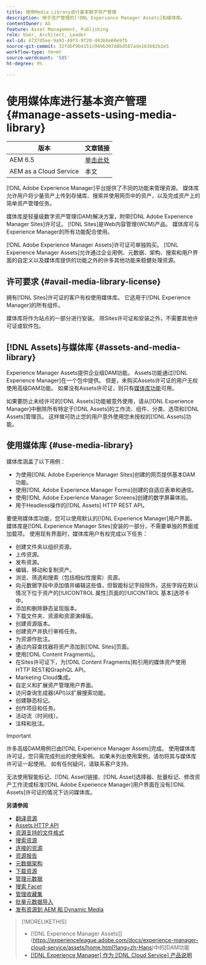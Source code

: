 ```yaml
---
title: 使用Media Library进行基本数字资产管理
description: 用于资产管理的[!DNL Experience Manager Assets]和媒体库。
contentOwner: AG
feature: Asset Management, Publishing
role: User, Architect, Leader
exl-id: 4737d5ee-9a93-49f3-9f20-d4368e60e9fb
source-git-commit: 32fdbf9b4151c949b307d8bd587ade163682b2e5
workflow-type: tm+mt
source-wordcount: '585'
ht-degree: 9%

---
```


<!--

Define Media Lib
Define req for it
Define use cases
Define what is not included

-->

# 使用媒体库进行基本资产管理 {#manage-assets-using-media-library}

| 版本 | 文章链接 |
| -------- | ---------------------------- |
| AEM 6.5 | [单击此处](https://experienceleague.adobe.com/docs/experience-manager-65/assets/administer/medialibrary.html?lang=zh-Hans) |
| AEM as a Cloud Service | 本文 |

[!DNL Adobe Experience Manager]平台提供了不同的功能来管理资源。 媒体库允许用户将少量资产上传到存储库、搜索并使用网页中的资产，以及完成资产上的简单资产管理任务。

媒体库是轻量级数字资产管理(DAM)解决方案，附带[!DNL Adobe Experience Manager Sites]许可证。 [!DNL Sites]是Web内容管理(WCM)产品。 媒体库可与Experience Manager的所有功能配合使用。

[!DNL Adobe Experience Manager Assets]许可证可单独购买。 [!DNL Experience Manager Assets]允许通过企业用例、元数据、架构、搜索和用户界面的自定义以及媒体库提供的功能之外的许多其他功能来稳健处理资源。

## 许可要求 {#avail-media-library-license}

拥有[!DNL Sites]许可证的客户有权使用媒体库。 它适用于[!DNL Experience Manager]的所有组件。

媒体库将作为站点的一部分进行安装。 除Sites许可证和安装之外，不需要其他许可证或软件包。

## [!DNL Assets]与媒体库 {#assets-and-media-library}

Experience Manager Assets提供企业级DAM功能。 Assets功能通过[!DNL Experience Manager]在一个包中提供。 但是，未购买Assets许可证的用户无权使用高级DAM功能。 如果没有Assets许可证，则只有[媒体库功能](#use-media-library)可用。

如果要防止未经许可的[!DNL Assets]功能被意外使用，请从[!DNL Experience Manager]中删除所有特定于[!DNL Assets]的工作流、组件、分类、选项和[!DNL Assets]管理员。 这样做可防止您的用户意外使用您未授权的[!DNL Assets]功能。

## 使用媒体库 {#use-media-library}

媒体库涵盖了以下用例：

* 为使用[!DNL Adobe Experience Manager Sites]创建的网页提供基本DAM功能。
* 使用[!DNL Adobe Experience Manager Forms]创建的自适应表单和通信。
* 使用[!DNL Adobe Experience Manager Screens]创建的数字屏幕体验。
* 用于Headless操作的[!DNL Assets] HTTP REST API。

<!-- TBD: Remove this after confirmation. May need to merge this list with the list provided by PMs.

* Static renditions

-->

要使用媒体库功能，您可以使用默认的[!DNL Experience Manager]用户界面。 媒体库是[!DNL Experience Manager Sites]安装的一部分，不需要单独的界面或加载项。 使用现有界面时，媒体库用户有权完成以下任务：

* 创建文件夹以组织资源。
* 上传资源。
* 发布资源。
* 编辑、移动和复制资产。
* 浏览、筛选和搜索（包括相似性搜索）资源。
* 向元数据字段中添加值并编辑这些值，但智能标记字段除外，这些字段在默认情况下位于资产的[!UICONTROL 属性]页面的[!UICONTROL 基本]选项卡中。
* 添加和删除静态呈现版本。
* 下载文件夹、资源和资源演绎版。
* 创建资源版本。
* 创建资产并执行审核任务。
* 为资源作批注。
* 通过内容查找器将资产添加到[!DNL Sites]页面。
* 使用[!DNL Content Fragments]。
* 在Sites许可证下，为[!DNL Content Fragments]和引用的媒体资产使用HTTP REST和GraphQL API。
* Marketing Cloud集成。
* 自定义和扩展资产管理用户界面。
* 访问查询生成器(API)以扩展搜索功能。
* 创建静态标记。
* 创作项目和任务。
* 活动流（时间线）。
* 注释和批注。

<!-- TBD: Define exactly which basic Assets workflow are available for use with Media Library?

As per PM, we must avoid stating such a list, as we do not have a list that makes sense in Cloud Service.
-->

>[!IMPORTANT]
>
>许多高级DAM用例已由[!DNL Experience Manager Assets]完成。 使用媒体库许可证，您只需完成列出的使用案例。 如果未列出使用案例，请勿将其与媒体库许可证一起使用。 如有任何疑问，请联系客户支持。

无法使用智能标记、[!DNL Asset]链接、[!DNL Asset]选择器、批量标记、修改资产工作流或标准[!DNL Adobe Experience Manager]用户界面在没有[!DNL Assets]许可证的情况下访问媒体库。

<!-- TBD: Add a CTA - how to contact Adobe for queries. -->

**另请参阅**

* [翻译资源](translate-assets.md)
* [Assets HTTP API](mac-api-assets.md)
* [资源支持的文件格式](file-format-support.md)
* [搜索资源](search-assets.md)
* [连接的资源](use-assets-across-connected-assets-instances.md)
* [资源报告](asset-reports.md)
* [元数据架构](metadata-schemas.md)
* [下载资源](download-assets-from-aem.md)
* [管理元数据](manage-metadata.md)
* [搜索 Facet](search-facets.md)
* [管理收藏集](manage-collections.md)
* [批量元数据导入](metadata-import-export.md)
* [发布资源到 AEM 和 Dynamic Media](/help/assets/publish-assets-to-aem-and-dm.md)

>[!MORELIKETHIS]
>
>*  [!DNL Experience Manager Assets]](https://experienceleague.adobe.com/docs/experience-manager-cloud-service/assets/home.html?lang=zh-Hans)中的[DAM功能
>* [[!DNL Experience Manager] 作为 [!DNL Cloud Service] 产品说明](https://helpx.adobe.com/legal/product-descriptions/adobe-experience-manager-cloud-service.html)
